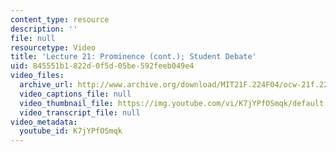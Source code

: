 ```yaml
---
content_type: resource
description: ''
file: null
resourcetype: Video
title: 'Lecture 21: Prominence (cont.); Student Debate'
uid: 845551b1-822d-0f5d-05be-592feeb049e4
video_files:
  archive_url: http://www.archive.org/download/MIT21F.224F04/ocw-21f.224-23nov2004-220k.mp4
  video_captions_file: null
  video_thumbnail_file: https://img.youtube.com/vi/K7jYPfOSmqk/default.jpg
  video_transcript_file: null
video_metadata:
  youtube_id: K7jYPfOSmqk
---
```


